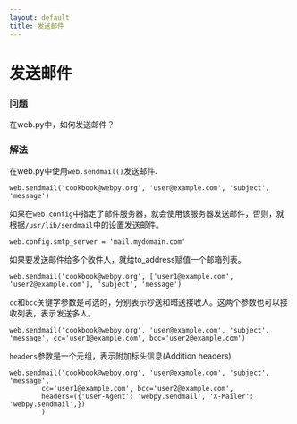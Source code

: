 ```yaml
---
layout: default
title: 发送邮件
---
```


# 发送邮件

### 问题

在web.py中，如何发送邮件？

### 解法

在web.py中使用`web.sendmail()`发送邮件. 

    web.sendmail('cookbook@webpy.org', 'user@example.com', 'subject', 'message')

如果在`web.config`中指定了邮件服务器，就会使用该服务器发送邮件，否则，就根据`/usr/lib/sendmail`中的设置发送邮件。

    web.config.smtp_server = 'mail.mydomain.com'

如果要发送邮件给多个收件人，就给to_address赋值一个邮箱列表。

    web.sendmail('cookbook@webpy.org', ['user1@example.com', 'user2@example.com'], 'subject', 'message')

`cc`和`bcc`关键字参数是可选的，分别表示抄送和暗送接收人。这两个参数也可以接收列表，表示发送多人。

    web.sendmail('cookbook@webpy.org', 'user@example.com', 'subject', 'message', cc='user1@example.com', bcc='user2@example.com')

`headers`参数是一个元组，表示附加标头信息(Addition headers)

    web.sendmail('cookbook@webpy.org', 'user@example.com', 'subject', 'message',
            cc='user1@example.com', bcc='user2@example.com',
            headers=({'User-Agent': 'webpy.sendmail', 'X-Mailer': 'webpy.sendmail',})
            )